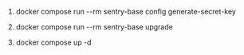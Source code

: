 1. docker compose run --rm sentry-base config generate-secret-key

2. docker compose run --rm sentry-base upgrade

3. docker compose up -d